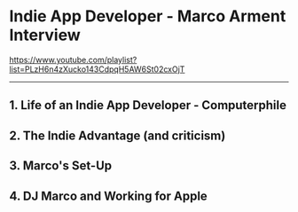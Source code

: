 # Indie App Developer - Marco Arment Interview

https://www.youtube.com/playlist?list=PLzH6n4zXucko143CdpqH5AW6St02cxOjT

---

## 1. Life of an Indie App Developer - Computerphile
## 2. The Indie Advantage (and criticism)
## 3. Marco's Set-Up
## 4. DJ Marco and Working for Apple
